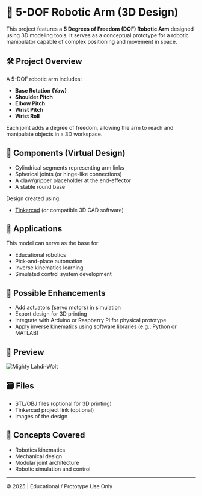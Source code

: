 # 🤖 5-DOF Robotic Arm (3D Design)

This project features a **5 Degrees of Freedom (DOF) Robotic Arm** designed using 3D modeling tools. It serves as a conceptual prototype for a robotic manipulator capable of complex positioning and movement in space.

## 🛠 Project Overview

A 5-DOF robotic arm includes:
- **Base Rotation (Yaw)**
- **Shoulder Pitch**
- **Elbow Pitch**
- **Wrist Pitch**
- **Wrist Roll**

Each joint adds a degree of freedom, allowing the arm to reach and manipulate objects in a 3D workspace.

## 🧩 Components (Virtual Design)

- Cylindrical segments representing arm links
- Spherical joints (or hinge-like connections)
- A claw/gripper placeholder at the end-effector
- A stable round base

Design created using:
- [Tinkercad](https://www.tinkercad.com/) (or compatible 3D CAD software)

## 🎯 Applications

This model can serve as the base for:
- Educational robotics
- Pick-and-place automation
- Inverse kinematics learning
- Simulated control system development

## 🔁 Possible Enhancements

- Add actuators (servo motors) in simulation
- Export design for 3D printing
- Integrate with Arduino or Raspberry Pi for physical prototype
- Apply inverse kinematics using software libraries (e.g., Python or MATLAB)

## 📸 Preview
![Mighty Lahdi-Wolt](https://github.com/user-attachments/assets/9249f4fd-f69a-4953-bb7b-3ee46c9deb99)


## 🗃️ Files

- STL/OBJ files (optional for 3D printing)
- Tinkercad project link (optional)
- Images of the design

## 🧠 Concepts Covered

- Robotics kinematics
- Mechanical design
- Modular joint architecture
- Robotic simulation and control

---

© 2025 | Educational / Prototype Use Only
